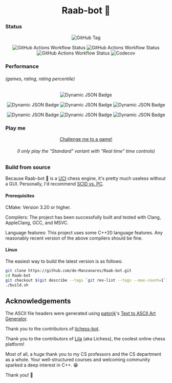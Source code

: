<div align="center">

# Raab-bot :rabbit:

</div>

### Status

<div align="center">

![GitHub Tag](https://img.shields.io/github/v/tag/de-Manzanares/Raab-bot?style=for-the-badge&label=latest&color=290b5e)

![GitHub Actions Workflow Status](https://img.shields.io/github/actions/workflow/status/de-Manzanares/Raab-bot/.github%2Fworkflows%2Fcmake-macos-latest.yml?logo=apple&label=macos)
![GitHub Actions Workflow Status](https://img.shields.io/github/actions/workflow/status/de-Manzanares/Raab-bot/.github%2Fworkflows%2Fcmake-ubuntu-latest.yml?logo=ubuntu&label=ubuntu)
![GitHub Actions Workflow Status](https://img.shields.io/github/actions/workflow/status/de-Manzanares/Raab-bot/.github%2Fworkflows%2Fcmake-windows-latest.yml?logo=github&label=windows)
![Codecov](https://img.shields.io/codecov/c/github/de-Manzanares/Raab-bot?logo=Codecov)

</div>

### Performance

###### (games, rating, rating percentile)

<div align="center">

![Dynamic JSON Badge](https://img.shields.io/badge/dynamic/json?url=https%3A%2F%2Flichess.org%2Fapi%2Fuser%2FRaab-bot&query=%24.count.rated&logo=lichess&label=games&style=for-the-badge)

![Dynamic JSON Badge](https://img.shields.io/badge/dynamic/json?url=https%3A%2F%2Flichess.org%2Fapi%2Fuser%2FRaab-bot&query=perfs.bullet.rating&logo=lichess&label=bullet)
![Dynamic JSON Badge](https://img.shields.io/badge/dynamic/json?url=https%3A%2F%2Flichess.org%2Fapi%2Fuser%2FRaab-bot&query=perfs.blitz.rating&logo=lichess&label=blitz)
![Dynamic JSON Badge](https://img.shields.io/badge/dynamic/json?url=https%3A%2F%2Flichess.org%2Fapi%2Fuser%2FRaab-bot&query=perfs.rapid.rating&logo=lichess&label=rapid)

![Dynamic JSON Badge](https://img.shields.io/badge/dynamic/json?url=https%3A%2F%2Flichess.org%2Fapi%2Fuser%2FRaab-bot%2Fperf%2Fbullet&query=%24.percentile&suffix=%25&logo=lichess&label=bullet)
![Dynamic JSON Badge](https://img.shields.io/badge/dynamic/json?url=https%3A%2F%2Flichess.org%2Fapi%2Fuser%2FRaab-bot%2Fperf%2Fblitz&query=%24.percentile&suffix=%25&logo=lichess&label=blitz)
![Dynamic JSON Badge](https://img.shields.io/badge/dynamic/json?url=https%3A%2F%2Flichess.org%2Fapi%2Fuser%2FRaab-bot%2Fperf%2Frapid&query=%24.percentile&suffix=%25&logo=lichess&label=rapid)

</div>

### Play me

<div align="center">

[Challenge me to a game!](https://lichess.org/?user=Raab-bot#friend)

###### (I only play the "Standard" variant with "Real time" time controls)

</div>

### Build from source

Because Raab-bot 🐰 is
a [UCI](https://en.wikipedia.org/wiki/Universal_Chess_Interface) chess engine,
it's pretty much useless without a GUI.
Personally, I'd recommend [SCID vs. PC](https://scidvspc.sourceforge.net/).

#### Prerequisites

CMake: Version 3.20 or higher.

Compilers: The project has been successfully built and tested with Clang,
AppleClang, GCC, and MSVC.

Language features: This project uses some C++20 language features. Any
reasonably recent version of the above compilers should be fine.

#### Linux

The easiest way to build the latest version is as follows:

```bash
git clone https://github.com/de-Manzanares/Raab-bot.git
cd Raab-bot
git checkout $(git describe --tags `git rev-list --tags --max-count=1`)
./build.sh
```

## Acknowledgements

The ASCII file headers were generated using
[patorjk](https://github.com/patorjk)'s
[Text to ASCII Art Generator](https://patorjk.com/software/taag/#p=display&f=Graffiti&t=Type%20Something%20).

Thank you to the contributors
of [lichess-bot](https://github.com/lichess-bot-devs/lichess-bot).

Thank you to the contributors of [Lila](https://github.com/lichess-org/lila)
(aka Lichess),
the coolest online chess platform!

Most of all, a huge thank you to my CS professors and the CS department as a
whole.
Your well-structured courses and welcoming community sparked a deep
interest in C++.
😁

Thank you! 🙏
